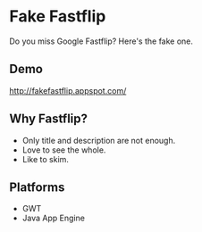 # Fake Fastflip

Do you miss Google Fastflip? Here's the fake one.

## Demo

http://fakefastflip.appspot.com/

## Why Fastflip?

* Only title and description are not enough.
* Love to see the whole.
* Like to skim.

## Platforms

* GWT
* Java App Engine